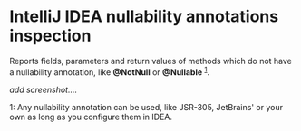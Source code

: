 # IntelliJ IDEA nullability annotations inspection

Reports fields, parameters and return values of methods which do not have a nullability annotation, 
like **@NotNull** or **@Nullable** <sup>[1](#nullability-annotations)</sup>.


*add screenshot....*


<a name="nullability-annotations">1</a>: Any nullability annotation can be used, like JSR-305, JetBrains' or your own as long as you configure them in IDEA.
